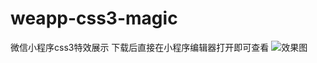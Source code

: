 # weapp-css3-magic
微信小程序css3特效展示
下载后直接在小程序编辑器打开即可查看
![效果图](http://img1.ph.126.net/H3zz7bV3ZRQCx1MA_keRMA==/6597914191588803640.gif)
